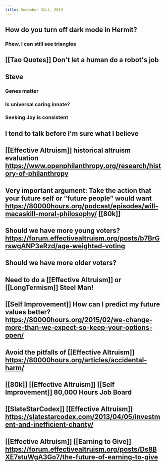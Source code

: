 ```yaml
---
title: December 31st, 2019
---
```


## How do you turn off dark mode in Hermit?
### Phew, I can still see triangles

## [[Tao Quotes]] Don't let a human do a robot's job

## Steve
### Genes matter

### Is universal caring innate?

### Seeking Joy is consistent

## I tend to talk before I'm sure what I believe

## [[Effective Altruism]] historical altruism evaluation https://www.openphilanthropy.org/research/history-of-philanthropy

## Very important argument: Take the action that your future self or "future people" would want https://80000hours.org/podcast/episodes/will-macaskill-moral-philosophy/ [[80k]]

## Should we have more young voters? https://forum.effectivealtruism.org/posts/b7BrGrswgANP3eRzd/age-weighted-voting

## Should we have more older voters?

## Need to do a [[Effective Altruism]] or [[LongTermism]] Steel Man!

## [[Self Improvement]] How can I predict my future values better? https://80000hours.org/2015/02/we-change-more-than-we-expect-so-keep-your-options-open/

## Avoid the pitfalls of [[Effective Altruism]] https://80000hours.org/articles/accidental-harm/

## [[80k]] [[Effective Altruism]] [[Self Improvement]] 80,000 Hours Job Board

## [[SlateStarCodex]] [[Effective Altruism]] https://slatestarcodex.com/2013/04/05/investment-and-inefficient-charity/

## [[Effective Altruism]] [[Earning to Give]] https://forum.effectivealtruism.org/posts/Ds8BXE7stuWgA3Go7/the-future-of-earning-to-give

## 
